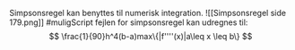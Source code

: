 Simpsonsregel kan benyttes til numerisk integration.
![[Simpsonsregel side 179.png]]
#muligScript
fejlen for simpsonsregel kan udregnes til:
$$
\frac{1}{90}h^4(b-a)max\{|f''''(x)|a\leq x \leq b\}
$$
